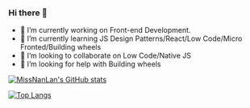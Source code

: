 ### Hi there 👋





- 🔭 I’m currently working on Front-end Development.
- 🌱 I’m currently learning JS Design Patterns/React/Low Code/Micro Fronted/Building wheels
- 👯 I’m looking to collaborate on Low Code/Native JS
- 🤔 I’m looking for help with Building wheels

[![MissNanLan's GitHub stats](https://nanlan-code-stats.vercel.app/api?username=MissNanLan&count_private=true&theme=synthwave&show_icons=true)](https://github.com/MissNanLan)

[![Top Langs](https://nanlan-code-stats.vercel.app/api/top-langs/?username=MissNanLan&count_private=true&theme=cobalt&show_icons=true&hide=css,html&langs_count=4&layout=compact&card_width=445)](https://github.com/MissNanLan)


